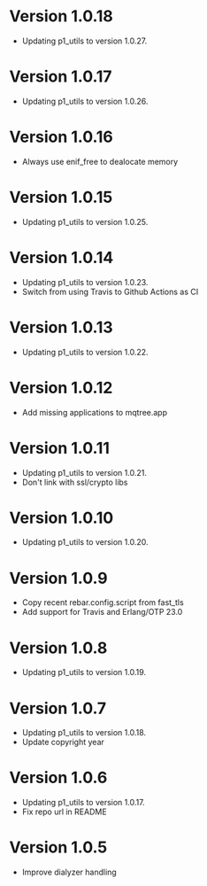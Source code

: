 # Version 1.0.18

* Updating p1_utils to version 1.0.27.

# Version 1.0.17

* Updating p1_utils to version 1.0.26.

# Version 1.0.16

* Always use enif_free to dealocate memory

# Version 1.0.15

* Updating p1_utils to version 1.0.25.

# Version 1.0.14

* Updating p1_utils to version 1.0.23.
* Switch from using Travis to Github Actions as CI

# Version 1.0.13

* Updating p1_utils to version 1.0.22.

# Version 1.0.12

* Add missing applications to mqtree.app

# Version 1.0.11

* Updating p1_utils to version 1.0.21.
* Don't link with ssl/crypto libs

# Version 1.0.10

* Updating p1_utils to version 1.0.20.

# Version 1.0.9

* Copy recent rebar.config.script from fast_tls
* Add support for Travis and Erlang/OTP 23.0

# Version 1.0.8

* Updating p1_utils to version 1.0.19.

# Version 1.0.7

* Updating p1_utils to version 1.0.18.
* Update copyright year

# Version 1.0.6

* Updating p1_utils to version 1.0.17.
* Fix repo url in README

# Version 1.0.5

* Improve dialyzer handling

